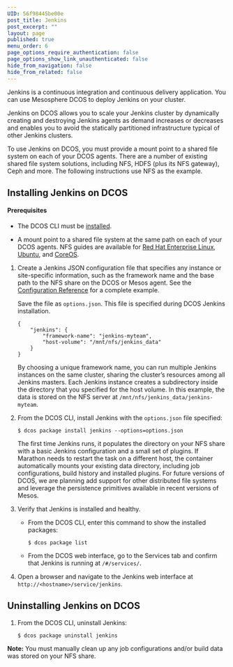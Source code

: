```yaml
---
UID: 56f98445be00e
post_title: Jenkins
post_excerpt: ""
layout: page
published: true
menu_order: 6
page_options_require_authentication: false
page_options_show_link_unauthenticated: false
hide_from_navigation: false
hide_from_related: false
---
```

Jenkins is a continuous integration and continuous delivery application. You can use Mesosphere DCOS to deploy Jenkins on your cluster.

Jenkins on DCOS allows you to scale your Jenkins cluster by dynamically creating and destroying Jenkins agents as demand increases or decreases and enables you to avoid the statically partitioned infrastructure typical of other Jenkins clusters.

To use Jenkins on DCOS, you must provide a mount point to a shared file system on each of your DCOS agents. There are a number of existing shared file system solutions, including NFS, HDFS (plus its NFS gateway), Ceph and more. The following instructions use NFS as the example.

## Installing Jenkins on DCOS

#### Prerequisites

*   The DCOS CLI must be [installed][1].

*   A mount point to a shared file system at the same path on each of your DCOS agents. NFS guides are available for [Red Hat Enterprise Linux][2], [Ubuntu][3], and [CoreOS][4].

1.  Create a Jenkins JSON configuration file that specifies any instance or site-specific information, such as the framework name and the base path to the NFS share on the DCOS or Mesos agent. See the [Configuration Reference][5] for a complete example.
    
    Save the file as `options.json`. This file is specified during DCOS Jenkins installation.
    
        {
            "jenkins": {
                "framework-name": "jenkins-myteam",
                "host-volume": "/mnt/nfs/jenkins_data"
            }
        }
        
    
    By choosing a unique framework name, you can run multiple Jenkins instances on the same cluster, sharing the cluster’s resources among all Jenkins masters. Each Jenkins instance creates a subdirectory inside the directory that you specified for the host volume. In this example, the data is stored on the NFS server at `/mnt/nfs/jenkins_data/jenkins-myteam`.

2.  From the DCOS CLI, install Jenkins with the `options.json` file specified:
    
        $ dcos package install jenkins --options=options.json
        
    
    The first time Jenkins runs, it populates the directory on your NFS share with a basic Jenkins configuration and a small set of plugins. If Marathon needs to restart the task on a different host, the container automatically mounts your existing data directory, including job configurations, build history and installed plugins. For future versions of DCOS, we are planning add support for other distributed file systems and leverage the persistence primitives available in recent versions of Mesos.

3.  Verify that Jenkins is installed and healthy.
    
    *   From the DCOS CLI, enter this command to show the installed packages:
        
            $ dcos package list
            
    
    *   From the DCOS web interface, go to the Services tab and confirm that Jenkins is running at `/#/services/`. <!-- screenshot of web UI -->

4.  Open a browser and navigate to the Jenkins web interface at `http://<hostname>/service/jenkins`.

## Uninstalling Jenkins on DCOS

1.  From the DCOS CLI, uninstall Jenkins:
    
        $ dcos package uninstall jenkins
        

**Note:** You must manually clean up any job configurations and/or build data was stored on your NFS share.

 [1]: https://docs.mesosphere.com/install/cli/
 [2]: https://access.redhat.com/documentation/en-US/Red_Hat_Enterprise_Linux/7/html/Storage_Administration_Guide/ch-nfs.html
 [3]: https://help.ubuntu.com/14.04/serverguide/network-file-system.html
 [4]: https://coreos.com/os/docs/latest/mounting-storage.html#mounting-nfs-exports
 [5]: http://mesosphere.github.io/jenkins-mesos/docs/configuration.html